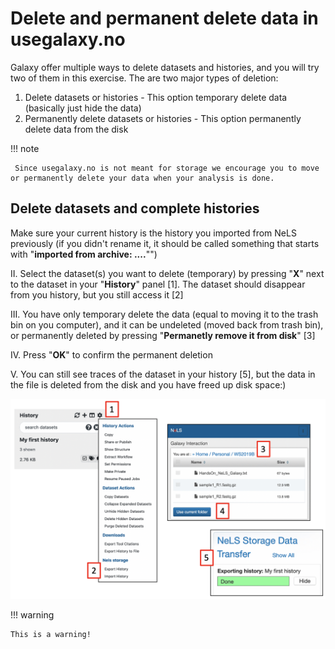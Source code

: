 # Delete and permanent delete data in usegalaxy.no

Galaxy offer multiple ways to delete datasets and histories, and you will try two of them in this exercise. The are two major types of deletion:

1. Delete datasets or histories - This option temporary delete data (basically just hide the data)
2. Permanently delete datasets or histories - This option permanently delete data from the disk

!!! note

     Since usegalaxy.no is not meant for storage we encourage you to move or permanently delete your data when your analysis is done.

## Delete datasets and complete histories

Make sure your current history is the history you imported from NeLS previously (if you didn't rename it, it should be called something that starts with "**imported from archive: ....**"")

II. Select the dataset(s) you want to delete (temporary) by pressing "**X**" next to the dataset in your "**History**" panel [1]. The dataset should disappear from you history, but you still access it [2]

III. You have only temporary delete the data (equal to moving it to the trash bin on you computer), and it can be undeleted (moved back from trash bin), or permanently deleted by pressing "**Permanetly remove it from disk**" [3]

IV. Press "**OK**" to confirm the permanent deletion

V. You can still see traces of the dataset in your history [5], but the data in the file is deleted from the disk and you have freed up disk space:)


![](images/usegalaxy_export1.png)









!!! warning

	This is a warning!

